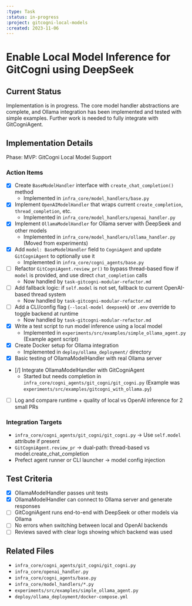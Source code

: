 ```yaml
---
:type: Task
:status: in-progress
:project: gitcogni-local-models
:created: 2023-11-06
---
```


# Enable Local Model Inference for GitCogni using DeepSeek

## Current Status

Implementation is in progress. The core model handler abstractions are complete, and Ollama integration has been implemented and tested with simple examples. Further work is needed to fully integrate with GitCogniAgent.

## Implementation Details

Phase: MVP: GitCogni Local Model Support

### Action Items

- [x] Create `BaseModelHandler` interface with `create_chat_completion()` method
  - Implemented in `infra_core/model_handlers/base.py`
- [x] Implement `OpenAIModelHandler` that wraps current `create_completion`, `thread_completion`, etc.
  - Implemented in `infra_core/model_handlers/openai_handler.py`
- [x] Implement `OllamaModelHandler` for Ollama server with DeepSeek and other models
  - Implemented in `infra_core/model_handlers/ollama_handler.py` (Moved from experiments)
- [x] Add `model: BaseModelHandler` field to `CogniAgent` and update `GitCogniAgent` to optionally use it
  - Implemented in `infra_core/cogni_agents/base.py`
- [ ] Refactor `GitCogniAgent.review_pr()` to bypass thread-based flow if `model` is provided, and use direct `chat_completion` calls
  - Now handled by `task-gitcogni-modular-refactor.md`
- [ ] Add fallback logic: if `self.model` is not set, fallback to current OpenAI-based thread system
  - Now handled by `task-gitcogni-modular-refactor.md`
- [ ] Add a CLI/config flag (`--local-model deepseek`) or `.env` override to toggle backend at runtime
  - Now handled by `task-gitcogni-modular-refactor.md`
- [x] Write a test script to run model inference using a local model
  - Implemented in `experiments/src/examples/simple_ollama_agent.py` (Example agent script)
- [x] Create Docker setup for Ollama integration
  - Implemented in `deploy/ollama_deployment/` directory
- [x] Basic testing of OllamaModelHandler with real Ollama server
- [/] Integrate OllamaModelHandler with GitCogniAgent
  - Started but needs completion in `infra_core/cogni_agents/git_cogni/git_cogni.py` (Example was `experiments/src/examples/gitcogni_with_ollama.py`)
- [ ] Log and compare runtime + quality of local vs OpenAI inference for 2 small PRs

### Integration Targets

- `infra_core/cogni_agents/git_cogni/git_cogni.py` → Use `self.model` attribute if present
- `GitCogniAgent.review_pr` → dual-path: thread-based vs model.create_chat_completion
- Prefect agent runner or CLI launcher → model config injection

## Test Criteria

- [x] OllamaModelHandler passes unit tests
- [x] OllamaModelHandler can connect to Ollama server and generate responses
- [ ] GitCogniAgent runs end-to-end with DeepSeek or other models via Ollama
- [ ] No errors when switching between local and OpenAI backends
- [ ] Reviews saved with clear logs showing which backend was used

## Related Files

- `infra_core/cogni_agents/git_cogni/git_cogni.py`
- `infra_core/openai_handler.py`
- `infra_core/cogni_agents/base.py`
- `infra_core/model_handlers/*.py`
- `experiments/src/examples/simple_ollama_agent.py`
- `deploy/ollama_deployment/docker-compose.yml` 